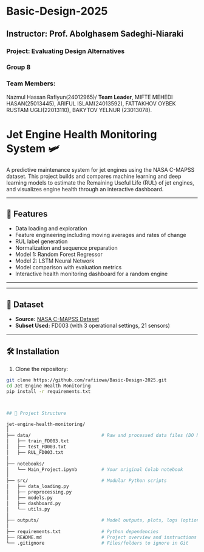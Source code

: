 # Basic-Design-2025
## Instructor: Prof. Abolghasem Sadeghi-Niaraki
### Project: Evaluating Design Alternatives
### Group 8
### Team Members: 
Nazmul Hassan Rafiyun(24012965)/ **Team Leader**,
MIFTE MEHEDI HASAN(25013445),
ARIFUL ISLAM(24013592),
FATTAKHOV OYBEK RUSTAM UGLI(22013110),
BAKYTOV YELNUR (23013078).

# Jet Engine Health Monitoring System 🛩️

A predictive maintenance system for jet engines using the NASA C-MAPSS dataset. This project builds and compares machine learning and deep learning models to estimate the Remaining Useful Life (RUL) of jet engines, and visualizes engine health through an interactive dashboard.

---

## 🚀 Features

- Data loading and exploration
- Feature engineering including moving averages and rates of change
- RUL label generation
- Normalization and sequence preparation
- Model 1: Random Forest Regressor
- Model 2: LSTM Neural Network
- Model comparison with evaluation metrics
- Interactive health monitoring dashboard for a random engine

---


---

## 🧠 Dataset

- **Source:** [NASA C-MAPSS Dataset](https://www.nasa.gov/content/prognostics-center-of-excellence-data-set-repository)
- **Subset Used:** FD003 (with 3 operational settings, 21 sensors)

---

## 🛠️ Installation

1. Clone the repository:
```bash
git clone https://github.com/rafiiowa/Basic-Design-2025.git
cd Jet Engine Health Monitoring
pip install -r requirements.txt



## 📁 Project Structure

jet-engine-health-monitoring/
│
├── data/                          # Raw and processed data files (DO NOT push large files to GitHub)
│   ├── train_FD003.txt
│   ├── test_FD003.txt
│   ├── RUL_FD003.txt
│
├── notebooks/
│   └── Main_Project.ipynb         # Your original Colab notebook
│
├── src/                           # Modular Python scripts 
│   ├── data_loading.py
│   ├── preprocessing.py
│   ├── models.py
│   ├── dashboard.py
│   └── utils.py
│
├── outputs/                       # Model outputs, plots, logs (optional)
│
├── requirements.txt               # Python dependencies
├── README.md                      # Project overview and instructions
└── .gitignore                     # Files/folders to ignore in Git

